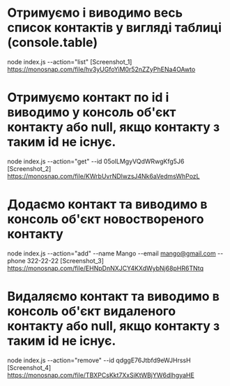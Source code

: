 # Отримуємо і виводимо весь список контактів у вигляді таблиці (console.table)

node index.js --action="list"
[Screenshot_1] https://monosnap.com/file/hv3yUGfoYiM0r52nZZyPhENa4OAwto

# Отримуємо контакт по id і виводимо у консоль об'єкт контакту або null, якщо контакту з таким id не існує.

node index.js --action="get" --id 05olLMgyVQdWRwgKfg5J6
[Screenshot_2] https://monosnap.com/file/KWrbUvrNDlwzsJ4Nk6aVedmsWhPozL

# Додаємо контакт та виводимо в консоль об'єкт новоствореного контакту

node index.js --action="add" --name Mango --email mango@gmail.com --phone 322-22-22
[Screenshot_3] https://monosnap.com/file/EHNpDnNXJCY4KXdWybNj68pHR6TNtq

# Видаляємо контакт та виводимо в консоль об'єкт видаленого контакту або null, якщо контакту з таким id не існує.

node index.js --action="remove" --id qdggE76Jtbfd9eWJHrssH
[Screenshot_4] https://monosnap.com/file/TBXPCsKkt7XxSiKtWBjYW6dIhgyaHE
